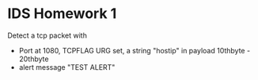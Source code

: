 # IDS Homework 1

Detect a tcp packet with

* Port at 1080, TCPFLAG URG set, a string "hostip" in payload 10thbyte - 20thbyte
* alert message "TEST ALERT"